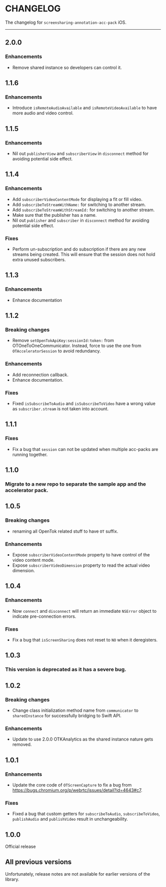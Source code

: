 # CHANGELOG

The changelog for `screensharing-annotation-acc-pack` iOS.

--------------------------------------

2.0.0
-----

### Enhancements
- Remove shared instance so developers can control it.

1.1.6
-----

### Enhancements

- Introduce `isRemoteAudioAvailable` and `isRemoteVideoAvailable` to have more audio and video control.

1.1.5
-----

### Enhancements

- Nil out `publisherView` and `subscriberView` in `disconnect` method for avoiding potential side effect.

1.1.4
-----

### Enhancements

- Add `subscriberVideoContentMode` for displaying a fit or fill video.
- Add `subscribeToStreamWithName:` for switching to another stream.
- Add `subscribeToStreamWithStreamId:` for switching to another stream.
- Make sure that the publisher has a name.
- Nil out `publisher` and `subscriber` in `disconnect` method for avoiding potential side effect.

### Fixes

- Perform un-subscription and do subscription if there are any new streams being created. This will ensure that the session does not hold extra unused subscribers.

1.1.3
-----

### Enhancements

- Enhance documentation

1.1.2
-----

### Breaking changes

- Remove `setOpenTokApiKey:sessionId:token:` from OTOneToOneCommunicator. Instead, force to use the one from `OTAcceleratorSession` to avoid redundancy.

### Enhancements

- Add reconnection callback.
- Enhance documentation.


### Fixes

- Fixed `isSubscribeToAudio` and `isSubscribeToVideo` have a wrong value as `subscriber.stream` is not taken into account.

1.1.1
-----

### Fixes

- Fix a bug that `session` can not be updated when multiple acc-packs are running together. 

1.1.0
-----

### Migrate to a new repo to separate the sample app and the accelerator pack.

1.0.5
-----

### Breaking changes

- renaming all OpenTok related stuff to have `OT` suffix.

### Enhancements

- Expose `subscriberVideoContentMode` property to have control of the video content mode.
- Expose `subscriberVideoDimension` property to read the actual video dimension.

1.0.4
-----

### Enhancements

- Now `connect` and `disconnect` will return an immediate `NSError` object to indicate pre-connection errors.

### Fixes

- Fix a bug that `isScreenSharing` does not reset to `NO` when it deregisters.

1.0.3
-----

### This version is deprecated as it has a severe bug.

1.0.2
-----

### Breaking changes

- Change class initialization method name from `communicator` to `sharedInstance` for successfully bridging to Swift API.

### Enhancements

- Update to use 2.0.0 OTKAnalytics as the shared instance nature gets removed.

1.0.1
-----

### Enhancements

- Update the core code of `OTScreenCapture` to fix a bug from https://bugs.chromium.org/p/webrtc/issues/detail?id=4643#c7.

### Fixes

- Fixed a bug that custom getters for `subscribeToAudio`, `subscribeToVideo`, `publishAudio` and `publishVideo` result in unchangeability.

1.0.0
-----

Official release

All previous versions
---------------------

Unfortunately, release notes are not available for earlier versions of the library.
